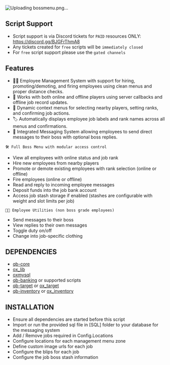 ![Uploading bossmenu.png…]()



## Script Support

- Script support is via Discord tickets for ``PAID`` resources ONLY: https://discord.gg/BJGFrThmA8
- Any tickets created for ``free`` scripts will be ``immediately closed``
- For ``free`` script support please use the ``gated channels``



## Features

- 🧑‍💼 Employee Management System with support for hiring, promoting/demoting, and firing employees using clean menus and proper distance checks.
- 📡 Works with both online and offline players using server callbacks and offline job record updates.
- 🧠 Dynamic context menus for selecting nearby players, setting ranks, and confirming job actions.
- 🏷️ Automatically displays employee job labels and rank names across all menus and confirmations.
- 📨 Integrated Messaging System allowing employees to send direct messages to their boss with optional boss replies.

``🛠️ Full Boss Menu with modular access control``
- View all employees with online status and job rank
- Hire new employees from nearby players
- Promote or demote existing employees with rank selection (online or offline)
- Fire employees (online or offline)
- Read and reply to incoming employee messages
- Deposit funds into the job bank account
- Access job stash storage if enabled (stashes are configurable with weight and slot limits per job)

``👨‍🔧 Employee Utilities (non boss grade employees)``
- Send messages to their boss
- View replies to their own messages
- Toggle duty on/off
- Change into job-specific clothing



## DEPENDENCIES

- [qb-core](https://github.com/qbcore-framework/qb-core)
- [ox_lib](https://github.com/overextended/ox_lib/releases/)
- [oxmysql](https://github.com/overextended/oxmysql/releases)
- [qb-banking](https://github.com/qbcore-framework/qb-banking) or supported scripts
- [qb-target](https://github.com/qbcore-framework/qb-target) or [ox_target](https://github.com/overextended/ox_target/releases/)
- [qb-inventory](https://github.com/qbcore-framework/qb-inventory) or [ox_inventory](https://github.com/overextended/ox_inventory/releases/)




## INSTALLATION

- Ensure all dependencies are started before this script
- Import or run the provided sql file in [SQL] folder to your database for the messaging system
- Add / Remove jobs required in Config.Locations
- Configure locations for each management menu zone
- Define custom image urls for each job
- Configure the blips for each job
- Configure the job boss stash information
